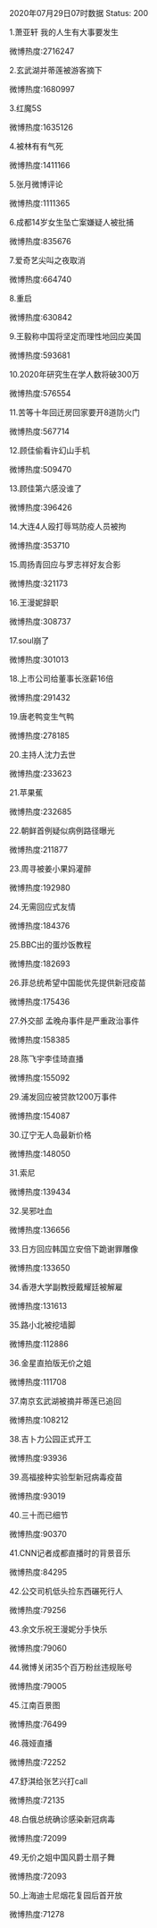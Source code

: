 2020年07月29日07时数据
Status: 200

1.萧亚轩 我的人生有大事要发生

微博热度:2716247

2.玄武湖并蒂莲被游客摘下

微博热度:1680997

3.红魔5S

微博热度:1635126

4.被林有有气死

微博热度:1411166

5.张月微博评论

微博热度:1111365

6.成都14岁女生坠亡案嫌疑人被批捕

微博热度:835676

7.爱奇艺尖叫之夜取消

微博热度:664740

8.重启

微博热度:630842

9.王毅称中国将坚定而理性地回应美国

微博热度:593681

10.2020年研究生在学人数将破300万

微博热度:576554

11.苦等十年回迁房回家要开8道防火门

微博热度:567714

12.顾佳偷看许幻山手机

微博热度:509470

13.顾佳第六感没谁了

微博热度:396426

14.大连4人殴打辱骂防疫人员被拘

微博热度:353710

15.周扬青回应与罗志祥好友合影

微博热度:321173

16.王漫妮辞职

微博热度:308737

17.soul崩了

微博热度:301013

18.上市公司给董事长涨薪16倍

微博热度:291432

19.唐老鸭变生气鸭

微博热度:278185

20.主持人沈力去世

微博热度:233623

21.苹果蕉

微博热度:232685

22.朝鲜首例疑似病例路径曝光

微博热度:211877

23.周寻被姜小果妈灌醉

微博热度:192980

24.无需回应式友情

微博热度:184376

25.BBC出的蛋炒饭教程

微博热度:182693

26.菲总统希望中国能优先提供新冠疫苗

微博热度:175436

27.外交部 孟晚舟事件是严重政治事件

微博热度:158385

28.陈飞宇李佳琦直播

微博热度:155092

29.浦发回应被贷款1200万事件

微博热度:154087

30.辽宁无人岛最新价格

微博热度:148050

31.索尼

微博热度:139434

32.吴邪吐血

微博热度:136656

33.日方回应韩国立安倍下跪谢罪雕像

微博热度:133650

34.香港大学副教授戴耀廷被解雇

微博热度:131613

35.路小北被挖墙脚

微博热度:112886

36.金星直拍版无价之姐

微博热度:111708

37.南京玄武湖被摘并蒂莲已追回

微博热度:108212

38.吉卜力公园正式开工

微博热度:93936

39.高福接种实验型新冠病毒疫苗

微博热度:93019

40.三十而已细节

微博热度:90370

41.CNN记者成都直播时的背景音乐

微博热度:84295

42.公交司机低头捡东西碾死行人

微博热度:79256

43.余文乐祝王漫妮分手快乐

微博热度:79060

44.微博关闭35个百万粉丝违规账号

微博热度:79005

45.江南百景图

微博热度:76499

46.薇娅直播

微博热度:72252

47.舒淇给张艺兴打call

微博热度:72135

48.白俄总统确诊感染新冠病毒

微博热度:72099

49.无价之姐中国风爵士扇子舞

微博热度:72093

50.上海迪士尼烟花复园后首开放

微博热度:71278

